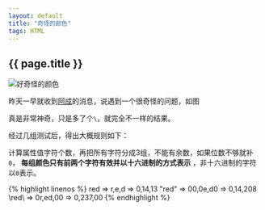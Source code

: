 ```yaml
---
layout: default
title: "奇怪的颜色"
tags: HTML
---
```


## {{ page.title }}

![好奇怪的颜色][1]

<!-- more -->

昨天一早就收到[阿成](http://ac.geodesy.cn)的消息，说遇到一个很奇怪的问题，如图

真是非常神奇，只是多了个`\`，就完全不一样的结果。

经过几组测试后，得出大概规则如下：

计算属性值字符个数，再把所有字符分成3组，不能有余数，如果位数不够就补`0`， **每组颜色只有前两个字符有效并以十六进制的方式表示** ，非十六进制的字符以`0`表示。

{% highlight linenos %}
red => r,e,d => 0,14,13
\"red" => 00,0e,d0 => 0,14,208
\red\ => 0r,ed,00 => 0,237,00
{% endhighlight %}
 


  [1]: http://i.minus.com/iZTFt1AFuEBYD.jpg
